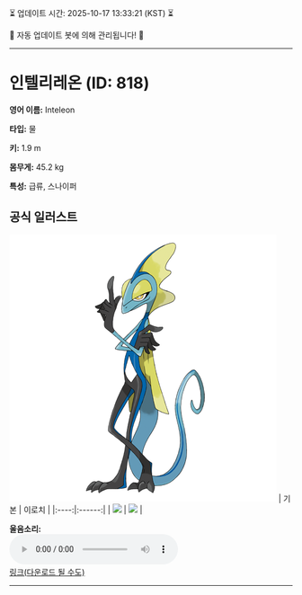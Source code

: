 
⏳ 업데이트 시간: 2025-10-17 13:33:21 (KST) ⏳

🤖 자동 업데이트 봇에 의해 관리됩니다! 🤖

---

# 인텔리레온 (ID: 818)
**영어 이름:** Inteleon

**타입:** 물

**키:** 1.9 m

**몸무게:** 45.2 kg

**특성:** 급류, 스나이퍼

## 공식 일러스트
![](https://raw.githubusercontent.com/PokeAPI/sprites/master/sprites/pokemon/other/official-artwork/818.png)
| 기본 | 이로치 |
|:----:|:------:|
| <img src="http://play.pokemonshowdown.com/sprites/ani/inteleon.gif" width="200"> | <img src="http://play.pokemonshowdown.com/sprites/ani-shiny/inteleon.gif" width="200"> |

**울음소리:**<br><audio controls src="https://raw.githubusercontent.com/PokeAPI/cries/main/cries/pokemon/latest/818.ogg"></audio><br> [링크(다운로드 될 수도)](https://raw.githubusercontent.com/PokeAPI/cries/main/cries/pokemon/latest/818.ogg)


---
